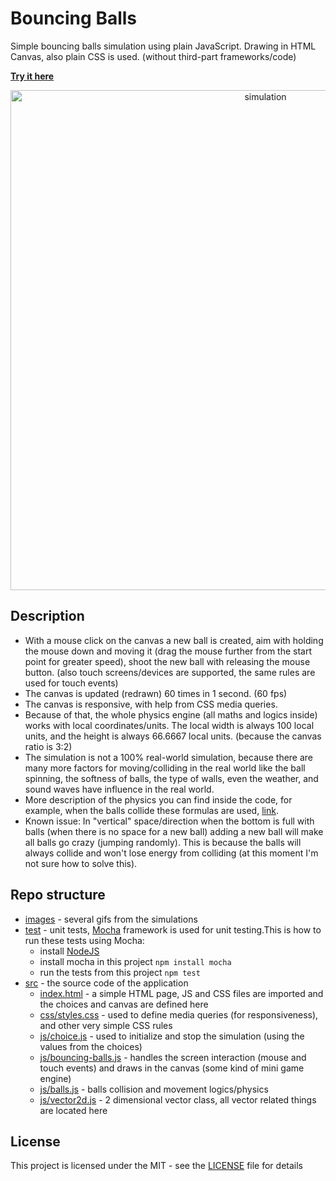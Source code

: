 # Bouncing Balls

Simple bouncing balls simulation using plain JavaScript.
Drawing in HTML Canvas, also plain CSS is used. (without third-part frameworks/code)

**[Try it here](https://mtrajk.github.io/bouncing-balls/)**

<p align="center">
    <img src="https://raw.githubusercontent.com/MTrajK/bouncing-balls/master/images/smaller_screen.gif" width="800px" title="simulation">
</p>


## Description

- With a mouse click on the canvas a new ball is created, aim with holding the mouse down and moving it (drag the mouse further from the start point for greater speed), shoot the new ball with releasing the mouse button. (also touch screens/devices are supported, the same rules are used for touch events)
- The canvas is updated (redrawn) 60 times in 1 second. (60 fps)
- The canvas is responsive, with help from CSS media queries.
- Because of that, the whole physics engine (all maths and logics inside) works with local coordinates/units. The local width is always 100 local units, and the height is always 66.6667 local units. (because the canvas ratio is 3:2)
- The simulation is not a 100% real-world simulation, because there are many more factors for moving/colliding in the real world like the ball spinning, the softness of balls, the type of walls, even the weather, and sound waves have influence in the real world.
- More description of the physics you can find inside the code, for example, when the balls collide these formulas are used, [link](https://en.wikipedia.org/wiki/Elastic_collision).
- Known issue: In "vertical" space/direction when the bottom is full with balls (when there is no space for a new ball) adding a new ball will make all balls go crazy (jumping randomly). This is because the balls will always collide and won't lose energy from colliding (at this moment I'm not sure how to solve this).


## Repo structure

- [images](images) - several gifs from the simulations
- [test](test) - unit tests, [Mocha](https://mochajs.org/) framework is used for unit testing.This is how to run these tests using Mocha:
    * install [NodeJS](https://nodejs.org/)
    * install mocha in this project ``npm install mocha``
    * run the tests from this project ``npm test``
- [src](src) - the source code of the application
    * [index.html](https://github.com/MTrajK/bouncing-balls/tree/master/src/index.html) - a simple HTML page, JS and CSS files are imported and the choices and canvas are defined here
    * [css/styles.css](https://github.com/MTrajK/bouncing-balls/tree/master/src/css/styles.css) - used to define media queries (for responsiveness), and other very simple CSS rules
    * [js/choice.js](https://github.com/MTrajK/bouncing-balls/tree/master/src/js/choice.js) - used to initialize and stop the simulation (using the values from the choices)
    * [js/bouncing-balls.js](https://github.com/MTrajK/bouncing-balls/tree/master/src/js/bouncing-balls.js) - handles the screen interaction (mouse and touch events) and draws in the canvas (some kind of mini game engine)
    * [js/balls.js](https://github.com/MTrajK/bouncing-balls/tree/master/src/js/balls.js) - balls collision and movement logics/physics
    * [js/vector2d.js](https://github.com/MTrajK/bouncing-balls/tree/master/src/js/vector2d.js) - 2 dimensional vector class, all vector related things are located here


## License

This project is licensed under the MIT - see the [LICENSE](LICENSE) file for details